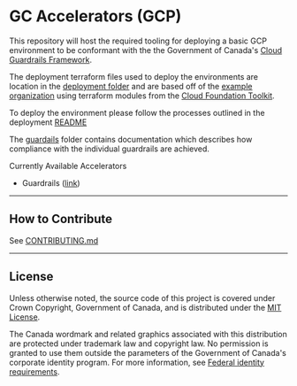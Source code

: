 
# GC Accelerators (GCP)

This repository will host the required tooling for deploying a basic GCP environment to be conformant with the the Government of Canada's [Cloud Guardrails Framework](https://github.com/canada-ca/cloud-guardrails).

The deployment terraform files used to deploy the environments are location in the [deployment folder](./deployment-templates/Terraform) and are based off of the [example organization](https://github.com/terraform-google-modules/terraform-example-foundation) using terraform modules from the [Cloud Foundation Toolkit](https://cloud.google.com/foundation-toolkit).

To deploy the environment please follow the processes outlined in the deployment [README](deployment-templates/README.md)

The [guardails](./guardrail-details) folder contains documentation which describes how compliance with the individual guardrails are achieved.

Currently Available Accelerators
- Guardrails ([link](deployment-templates/Terraform/Guardrails))

---

## How to Contribute

See [CONTRIBUTING.md](CONTRIBUTING.md)

---
## License

Unless otherwise noted, the source code of this project is covered under Crown Copyright, Government of Canada, and is distributed under the [MIT License](LICENSE).

The Canada wordmark and related graphics associated with this distribution are protected under trademark law and copyright law. No permission is granted to use them outside the parameters of the Government of Canada's corporate identity program. For more information, see [Federal identity requirements](https://www.canada.ca/en/treasury-board-secretariat/topics/government-communications/federal-identity-requirements.html).
